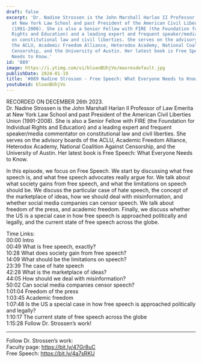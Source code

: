 ```yaml
---
draft: false
excerpt: 'Dr. Nadine Strossen is the John Marshall Harlan II Professor of Law Emerita
  at New York Law School and past President of the American Civil Liberties Union
  (1991-2008). She is also a Senior Fellow with FIRE (the Foundation for Individual
  Rights and Education) and a leading expert and frequent speaker/media commentator
  on constitutional law and civil liberties. She serves on the advisory boards of
  the ACLU, Academic Freedom Alliance, Heterodox Academy, National Coalition Against
  Censorship, and the University of Austin. Her latest book is Free Speech: What Everyone
  Needs to Know.'
id: '889'
image: https://i.ytimg.com/vi/bloanBUhjVo/maxresdefault.jpg
publishDate: 2024-01-19
title: '#889 Nadine Strossen - Free Speech: What Everyone Needs to Know'
youtubeid: bloanBUhjVo
---
```

<div class="timelinks">

RECORDED ON DECEMBER 26th 2023.  
Dr. Nadine Strossen is the John Marshall Harlan II Professor of Law Emerita at New York Law School and past President of the American Civil Liberties Union (1991-2008). She is also a Senior Fellow with FIRE (the Foundation for Individual Rights and Education) and a leading expert and frequent speaker/media commentator on constitutional law and civil liberties. She serves on the advisory boards of the ACLU, Academic Freedom Alliance, Heterodox Academy, National Coalition Against Censorship, and the University of Austin. Her latest book is Free Speech: What Everyone Needs to Know.

In this episode, we focus on Free Speech. We start by discussing what free speech is, and what free speech advocates really argue for. We talk about what society gains from free speech, and what the limitations on speech should be. We discuss the particular case of hate speech, the concept of the marketplace of ideas, how we should deal with misinformation, and whether social media companies can censor speech. We talk about freedom of the press, and academic freedom. Finally, we discuss whether the US is a special case in how free speech is approached politically and legally, and the current state of free speech across the globe.

Time Links:  
<time>00:00</time> Intro  
<time>00:49</time> What is free speech, exactly?  
<time>10:28</time> What does society gain from free speech?  
<time>14:09</time> What should be the limitations on speech?  
<time>23:39</time> The case of hate speech  
<time>42:28</time> What is the marketplace of ideas?  
<time>44:05</time> How should we deal with misinformation?  
<time>50:02</time> Can social media companies censor speech?  
<time>1:01:04</time> Freedom of the press  
<time>1:03:45</time> Academic freedom  
<time>1:07:48</time> Is the US a special case in how free speech is approached politically and legally?  
<time>1:10:17</time> The current state of free speech across the globe  
<time>1:15:28</time> Follow Dr. Strossen’s work!

---

Follow Dr. Strossen’s work:  
Faculty page: https://bit.ly/47Gr8uC  
Free Speech: https://bit.ly/4a7sRKU
</div>


